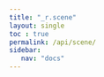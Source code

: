 ```yaml
---
title: "_r.scene"
layout: single
toc : true
permalink: /api/scene/
sidebar:
   nav: "docs"  
---
```

